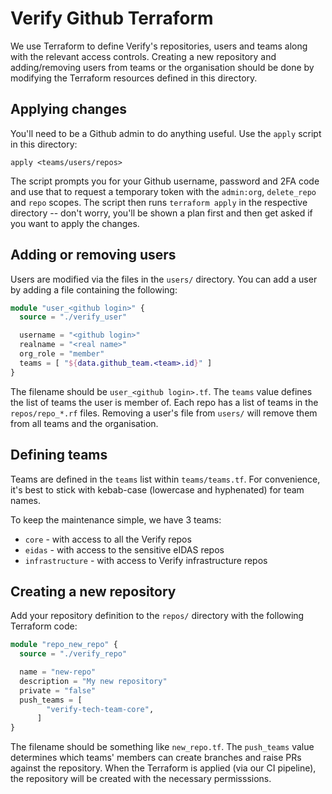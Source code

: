 # Verify Github Terraform

We use Terraform to define Verify's repositories, users and teams along with the relevant access controls. Creating a new repository and adding/removing users from teams or the organisation should be done by modifying the Terraform resources defined in this directory.

## Applying changes

You'll need to be a Github admin to do anything useful. Use the `apply` script in this directory:

    apply <teams/users/repos>

The script prompts you for your Github username, password and 2FA code and use that to request a temporary token with the `admin:org`, `delete_repo` and `repo` scopes.
The script then runs `terraform apply` in the respective directory -- don't worry, you'll be shown a plan first and then get asked if you want to apply the changes.

## Adding or removing users

Users are modified via the files in the `users/` directory. You can add a user by adding a file containing the following:

```terraform
module "user_<github login>" {
  source = "./verify_user"

  username = "<github login>"
  realname = "<real name>"
  org_role = "member"
  teams = [ "${data.github_team.<team>.id}" ]
}
```

The filename should be `user_<github login>.tf`.
The `teams` value defines the list of teams the user is member of. Each repo has a list of teams in the `repos/repo_*.rf` files. Removing a user's file from `users/` will remove them from all teams and the organisation.

## Defining teams

Teams are defined in the `teams` list within `teams/teams.tf`. For convenience, it's best to stick with kebab-case (lowercase and hyphenated) for team names.

To keep the maintenance simple, we have 3 teams:
- `core` - with access to all the Verify repos
- `eidas` - with access to the sensitive eIDAS repos
- `infrastructure` - with access to Verify infrastructure repos

## Creating a new repository

Add your repository definition to the `repos/` directory with the following Terraform code:

```terraform
module "repo_new_repo" {
  source = "./verify_repo"

  name = "new-repo"
  description = "My new repository"
  private = "false"
  push_teams = [
        "verify-tech-team-core",
      ]
}
```

The filename should be something like `new_repo.tf`.
The `push_teams` value determines which teams' members can create branches and raise PRs against the repository. When the Terraform is applied (via our CI pipeline), the repository will be created with the necessary permisssions.

